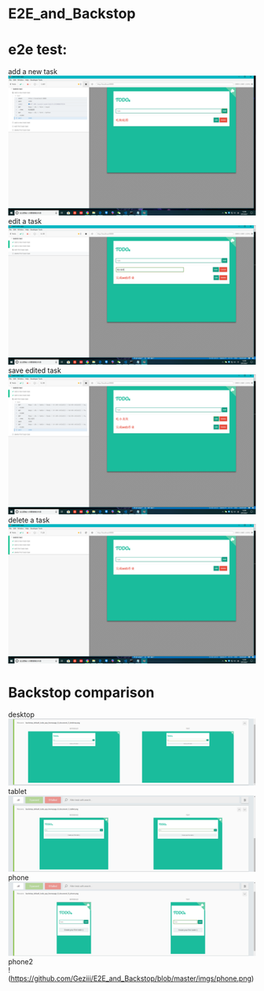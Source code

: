 # E2E_and_Backstop  
# e2e test:  
add a new task
![image missing](https://github.com/Geziii/E2E_and_Backstop/blob/master/imgs/add.jpg)  
edit a task  
![image missing](https://github.com/Geziii/E2E_and_Backstop/blob/master/imgs/edit.jpg)  
save edited task  
![image missing](https://github.com/Geziii/E2E_and_Backstop/blob/master/imgs/save%20edit.jpg)  
delete a task  
![image missing](https://github.com/Geziii/E2E_and_Backstop/blob/master/imgs/delete.jpg)  
# Backstop comparison  
desktop  
![image missing](https://github.com/Geziii/E2E_and_Backstop/blob/master/imgs/desktop.png)  
tablet  
![image missing](https://github.com/Geziii/E2E_and_Backstop/blob/master/imgs/tablet.png)
phone  
![image missing](https://github.com/Geziii/E2E_and_Backstop/blob/master/imgs/phone.png)  
phone2  
!(https://github.com/Geziii/E2E_and_Backstop/blob/master/imgs/phone.png)  
